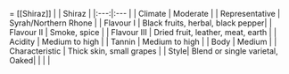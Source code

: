 = [[Shiraz]]
|  | Shiraz |
|:---:|:--- |
| Climate | Moderate |
| Representative | Syrah/Northern Rhone |
| Flavour I | Black fruits, herbal, black pepper|
| Flavour II | Smoke, spice | 
| Flavour III | Dried fruit, leather, meat, earth | 
| Acidity | Medium to high |
| Tannin | Medium to high |
| Body | Medium |
| Characteristic | Thick skin, small grapes |
| Style| Blend or single varietal, Oaked|
|  |  |
